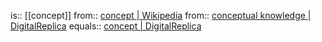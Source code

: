 is:: [[concept]]
from:: [concept | Wikipedia](https://en.wikipedia.org/wiki/Concept)
from:: [conceptual knowledge | DigitalReplica](https://github.com/digitalreplica/conceptual-knowledge/blob/main/concept/conceptual%20knowledge.md)
equals:: [concept | DigitalReplica](https://github.com/digitalreplica/conceptual-knowledge/blob/main/concept/concept.md)
